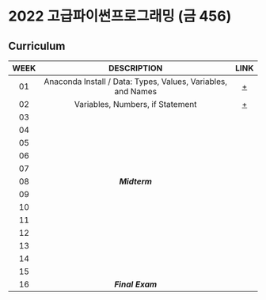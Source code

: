# 2022 고급파이썬프로그래밍 (금 456)

## Curriculum
| WEEK | DESCRIPTION | LINK |
|:----:|:-----------:|:----:|
| 01 | Anaconda Install / Data: Types, Values, Variables, and Names| [+](https://github.com/HUFS-Programming-2022/Joowoan_201803939/blob/main/week_01.ipynb)|
| 02 |           Variables, Numbers, if Statement                  | [+](https://github.com/HUFS-Programming-2022/Joowoan_201803939/blob/main/week_02.ipynb)|
| 03 |                    |      |
| 04 |                    |      |
| 05 |                    |      |
| 06 |                    |      |
| 07 |                    |      |
| 08 |   ***Midterm***    |      |
| 09 |                    |      |
| 10 |                    |      |
| 11 |                    |      |
| 12 |                    |      |
| 13 |                    |      |
| 14 |                    |      |
| 15 |                    |      |
| 16 |  ***Final Exam***  |      |
